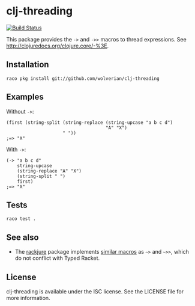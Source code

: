 # clj-threading

[![Build Status](https://travis-ci.org/wolverian/clj-threading.svg?branch=master)](https://travis-ci.org/wolverian/clj-threading)

This package provides the `->` and `->>` macros to thread
expressions. See <http://clojuredocs.org/clojure.core/-%3E>.

## Installation

    raco pkg install git://github.com/wolverian/clj-threading

## Examples

Without `->`:

~~~racket
(first (string-split (string-replace (string-upcase "a b c d")
                                     "A" "X")
                     " "))
;=> "X"
~~~

With `->`:

~~~racket
(-> "a b c d"
    string-upcase
    (string-replace "A" "X")
    (string-split " ")
    first)
;=> "X"
~~~

## Tests

    raco test .

## See also

- The [rackjure][] package implements
  [similar macros][rackjure-macros] as `~>` and `~>>`, which do not
  conflict with Typed Racket.

[rackjure]: https://github.com/greghendershott/rackjure

[rackjure-macros]: http://pkg-build.racket-lang.org/doc/rackjure/index.html#%28part._.Threading_macros%29

## License

clj-threading is available under the ISC license. See the LICENSE file
for more information.

